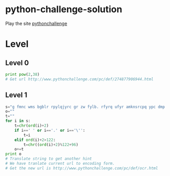 # python-challenge-solution

Play the site [pythonchallenge](http://www.pythonchallenge.com/)

# Level
## Level 0
```python
print pow(2,38)
# Get url http://www.pythonchallenge.com/pc/def/274877906944.html
```

## Level 1
```python
s="g fmnc wms bgblr rpylqjyrc gr zw fylb. rfyrq ufyr amknsrcpq ypc dmp. bmgle gr gl zw fylb gq glcddgagclr ylb rfyr'q ufw rfgq rcvr gq qm jmle. sqgle qrpgle.kyicrpylq() gq pcamkkclbcb. lmu ynnjw ml rfc spj."
o=""
t=""
for i in s:
	t=chr(ord(i)+2)
	if i==' ' or i=='.' or i=='\'':
		t=i
	elif ord(i)+2>122:
		t=chr((ord(i)+2)%122+96)
	o+=t
print o
# Translate string to get another hint
# We have tranlate current url to encoding form. 
# Get the new url is http://www.pythonchallenge.com/pc/def/ocr.html
```
